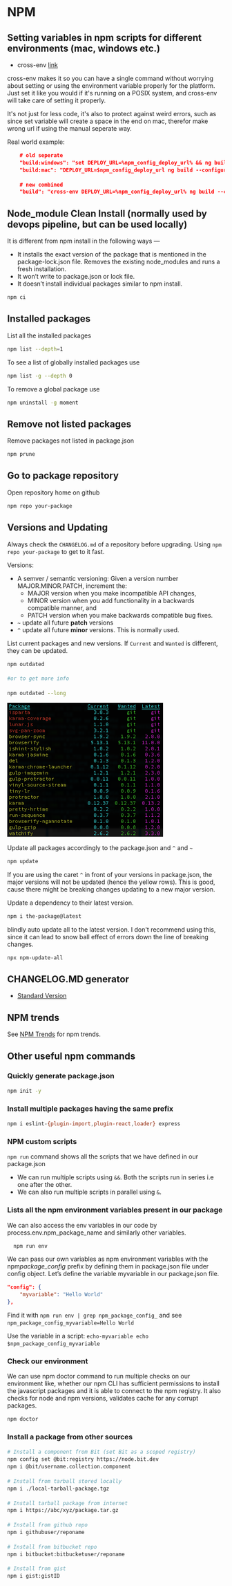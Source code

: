 # NPM

## Setting variables in npm scripts for different environments (mac, windows etc.)

- cross-env [link](https://www.npmjs.com/package/cross-env)

cross-env makes it so you can have a single command without worrying about setting or using the environment variable properly for the platform. Just set it like you would if it's running on a POSIX system, and cross-env will take care of setting it properly.

It's not just for less code, it's also to protect against weird errors, such as since set variable will create a space in the end on mac, therefor make wrong url if using the manual seperate way.

Real world example:

```json
    # old seperate
    "build:windows": "set DEPLOY_URL=%npm_config_deploy_url% && ng build --configuration=production --no-progress --deploy-url %npm_config_deploy_url% && ng build elements --configuration=production --no-progress",
    "build:mac": "DEPLOY_URL=$npm_config_deploy_url ng build --configuration=production --no-progress --deploy-url $npm_config_deploy_url && ng build elements --configuration=production --no-progress",

    # new combined
    "build": "cross-env DEPLOY_URL=%npm_config_deploy_url% ng build --configuration=production --no-progress --deploy-url %npm_config_deploy_url% && ng build elements --configuration=production --no-progress",
```

## Node_module Clean Install (normally used by devops pipeline, but can be used locally)

It is different from npm install in the following ways —

- It installs the exact version of the package that is mentioned in the package-lock.json file.
  Removes the existing node_modules and runs a fresh installation.
- It won’t write to package.json or lock file.
- It doesn’t install individual packages similar to npm install.

```bash
npm ci
```

## Installed packages

List all the installed packages

```bash
npm list --depth=1
```

To see a list of globally installed packages use

```bash
npm list -g --depth 0
```

To remove a global package use

```bash
npm uninstall -g moment
```

## Remove not listed packages

Remove packages not listed in package.json

```bash
npm prune
```

## Go to package repository

Open repository home on github

```bash
npm repo your-package
```

## Versions and Updating

Always check the `CHANGELOG.md` of a repository before upgrading. Using `npm repo your-package` to get to it fast.

Versions:

- A semver / semantic versioning: Given a version number MAJOR.MINOR.PATCH, increment the:
  - MAJOR version when you make incompatible API changes,
  - MINOR version when you add functionality in a backwards compatible manner, and
  - PATCH version when you make backwards compatible bug fixes.
- `~` update all future **patch** versions
- `^` update all future **minor** versions. This is normally used.

List current packages and new versions. If `Current` and `Wanted` is different, they can be updated.

```bash
npm outdated

#or to get more info

npm outdated --long
```

![npm update](../_media/npm-update.png)

Update all packages accordingly to the package.json and `^` and `~`

```bash
npm update
```

If you are using the caret `^` in front of your versions in package.json, the major versions will not be updated (hence the yellow rows). This is good, cause there might be breaking changes updating to a new major version.

Update a dependency to their latest version.

```bash
npm i the-package@latest
```

blindly auto update all to the latest version. I don't recommend using this, since it can lead to snow ball effect of errors down the line of breaking changes.

```bash
npx npm-update-all
```

## CHANGELOG.MD generator

- [Standard Version](https://github.com/conventional-changelog/standard-version)

## NPM trends

See [NPM Trends](https://www.npmtrends.com) for npm trends.

## Other useful npm commands

### Quickly generate package.json

```bash
npm init -y
```

### Install multiple packages having the same prefix

```bash
npm i eslint-{plugin-import,plugin-react,loader} express
```

### NPM custom scripts

`npm run` command shows all the scripts that we have defined in our package.json

- We can run multiple scripts using `&&`. Both the scripts run in series i.e one after the other.
- We can also run multiple scripts in parallel using `&`.

### Lists all the npm environment variables present in our package

We can also access the env variables in our code by process.env.npm_package_name and similarly other variables.

```bash
  npm run env
```

We can pass our own variables as npm environment variables with the npm*package_config* prefix by defining them in package.json file under config object. Let’s define the variable myvariable in our package.json file.

```json
"config": {
    "myvariable": "Hello World"
},
```

Find it with `npm run env | grep npm_package_config_` and see `npm_package_config_myvariable=Hello World`

Use the variable in a script: `echo-myvariable echo $npm_package_config_myvariable`

### Check our environment

We can use npm doctor command to run multiple checks on our environment like, whether our npm CLI has sufficient permissions to install the javascript packages and it is able to connect to the npm registry. It also checks for node and npm versions, validates cache for any corrupt packages.

```bash
npm doctor
```

### Install a package from other sources

```bash
# Install a component from Bit (set Bit as a scoped registry)
npm config set @bit:registry https://node.bit.dev
npm i @bit/username.collection.component

# Install from tarball stored locally
npm i ./local-tarball-package.tgz

# Install tarball package from internet
npm i https://abc/xyz/package.tar.gz

# Install from github repo
npm i githubuser/reponame

# Install from bitbucket repo
npm i bitbucket:bitbucketuser/reponame

# Install from gist
npm i gist:gistID
```
